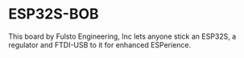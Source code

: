 # ESP32S-BOB
This board by Fulsto Engineering, Inc lets anyone stick an ESP32S, a regulator and FTDI-USB to it for enhanced ESPerience.
